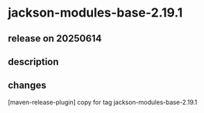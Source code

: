 # jackson-modules-base-2.19.1

## release on 20250614
## description
## changes
[maven-release-plugin] copy for tag jackson-modules-base-2.19.1

